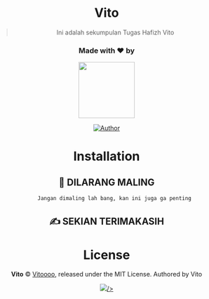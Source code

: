 <div align="center">

# **Vito**

> Ini adalah sekumpulan Tugas Hafizh Vito
>
>

  <h3>Made with ❤️ by</h3>

  <a href="https://github.com/HAFizh-script"><img src="https://avatars.githubusercontent.com/u/72478122?v=4" height="128" width="128" /></a>

  <a href="https://github.com/HAFizh-script"><img title="Author" src="https://img.shields.io/badge/Author-Vito-purple.svg?style=for-the-badge&logo=github" /></a>




# Installation
## 📝 DILARANG MALING
```cmd
     Jangan dimaling lah bang, kan ini juga ga penting
```

## ✍️ SEKIAN TERIMAKASIH

# License
**Vito** © [Vitoooo](https://github.com/HAFizh-script), released under the MIT License.
Authored by Vito

<div align="center">
  <a href="https://app.fossa.com/projects/git%2Bgithub.com%2FHAFizh-script%2FTugas-Vito?ref=badge_large"><img src="https://app.fossa.com/projects/git%2Bgithub.com%2FHAFizh-script%2FTugas-Vito.svg" />/>
</div>
